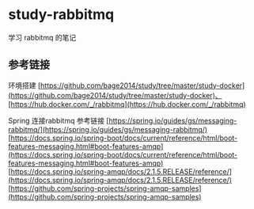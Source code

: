 # study-rabbitmq  #
学习 rabbitmq 的笔记<br>

## 参考链接 ##

环境搭建 [https://github.com/bage2014/study/tree/master/study-docker](https://github.com/bage2014/study/tree/master/study-docker)、[https://hub.docker.com/_/rabbitmq](https://hub.docker.com/_/rabbitmq)

Spring 连接rabbitmq
参考链接 [https://spring.io/guides/gs/messaging-rabbitmq/](https://spring.io/guides/gs/messaging-rabbitmq/)
[https://docs.spring.io/spring-boot/docs/current/reference/html/boot-features-messaging.html#boot-features-amqp](https://docs.spring.io/spring-boot/docs/current/reference/html/boot-features-messaging.html#boot-features-amqp)
[https://docs.spring.io/spring-amqp/docs/2.1.5.RELEASE/reference/](https://docs.spring.io/spring-amqp/docs/2.1.5.RELEASE/reference/)
[https://github.com/spring-projects/spring-amqp-samples](https://github.com/spring-projects/spring-amqp-samples)



